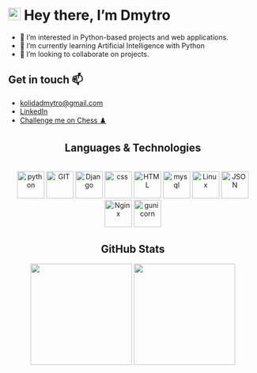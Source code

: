 # <img src="https://media.giphy.com/media/hvRJCLFzcasrR4ia7z/giphy.gif" width="25px"> Hey there, I’m Dmytro
- 👀 I’m interested in Python-based projects and web applications. 
- 🌱 I’m currently learning Artificial Intelligence with Python
- 💞️ I’m looking to collaborate on projects.
## Get in touch 📫 
- kolidadmytro@gmail.com
- [LinkedIn](https://www.linkedin.com/in/dmytro-kolida/)
- [Challenge me on Chess ♟️](https://www.chess.com/member/dimitrk)
<h2 align="center">Languages & Technologies</h2>
<p align="center">
    <br>
    <img src="https://www.vectorlogo.zone/logos/python/python-icon.svg" alt="python" height="55"/>
    <img src="https://www.vectorlogo.zone/logos/git-scm/git-scm-icon.svg" alt="GIT" height="55"/>
    <img src="https://www.vectorlogo.zone/logos/djangoproject/djangoproject-ar21.svg" alt="Django" height="55"/>
    <img src="https://www.vectorlogo.zone/logos/w3_css/w3_css-icon.svg" alt="css" height="55"/>
    <img src="https://www.vectorlogo.zone/logos/w3_html5/w3_html5-icon.svg" alt="HTML" height="55"/>
    <img src="https://www.vectorlogo.zone/logos/mysql/mysql-icon.svg" alt="mysql" height="55"/>
    <img src="https://www.vectorlogo.zone/logos/linux/linux-icon.svg" alt="Linux" height="55"/>
    <img src="https://www.vectorlogo.zone/logos/json/json-ar21.svg" alt="JSON" height="55"/>
    <img src="https://www.vectorlogo.zone/logos/nginx/nginx-ar21.svg" alt="Nginx" height="55"/>
    <img src="https://www.vectorlogo.zone/logos/gunicorn/gunicorn-ar21.svg" alt="gunicorn" height="55"/>      
</p>
<h2 align="center">GitHub Stats </h2>
<p align="center">
    <img src="https://github-readme-stats.vercel.app/api/top-langs/?username=Dymirt&title_color=ffffff&text_color=c9cacc&icon_color=2bbc8a&bg_color=0F1116&count_private=true" height="205"/>
    <img src="https://github-readme-stats.vercel.app/api?username=Dymirt&show_icons=true&line_height=27&count_private=true&title_color=ffffff&text_color=c9cacc&icon_color=F5BF4F&bg_color=0F1116" height="205"/>
</p>
